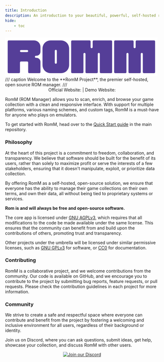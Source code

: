 ```yaml
---
title: Introduction
description: An introduction to your beautiful, powerful, self-hosted rom manager
hide:
    - toc
---
```


<img src="./resources/romm/logotype.png" alt="RomM Logo">
/// caption
Welcome to the **RomM Project**, the premier self-hosted, open source ROM manager.
///

<div style="text-align: center">
Official Website: <a href="https://romm.app" ><https://romm.app></a> | Demo Website: <a href="https://romm.app" ><https://demo.romm.app></a>
</div>

RomM (ROM Manager) allows you to scan, enrich, and browse your game collection with a clean and responsive interface. With support for multiple platforms, various naming schemes, and custom tags, RomM is a must-have for anyone who plays on emulators.

To get started with RomM, head over to the [Quick Start guide](Getting-Started/Quick-Start-Guide.md) in the main repository.

### Philosophy

At the heart of this project is a commitment to freedom, collaboration, and transparency. We believe that software should be built for the benefit of its users, rather than solely to maximize profit or serve the interests of a few stakeholders, ensuring that it doesn't manipulate, exploit, or prioritize data collection.

By offering RomM as a self-hosted, open-source solution, we ensure that everyone has the ability to manage their game collections on their own terms, and own their data, all without being tied to proprietary systems or services.

**Rom is and will always be free and open-source software.**

The core app is licensed under [GNU AGPLv3](https://choosealicense.com/licenses/agpl-3.0/), which requires that all modifications to the code be made available under the same license. This ensures that the community can benefit from and build upon the contributions of others, promoting trust and transparency.

Other projects under the umbrella will be licensed under similar permissive licenses, such as [GNU GPLv3](https://choosealicense.com/licenses/gpl-3.0/) for software, or [CC0](https://choosealicense.com/licenses/cc0-1.0/) for documentation.

### Contributing

RomM is a collaborative project, and we welcome contributions from the community. Our code is available on GitHub, and we encourage you to contribute to the project by submitting bug reports, feature requests, or pull requests. Please check the contribution guidelines in each project for more information.

### Community

We strive to create a safe and respectful space where everyone can contribute and benefit from the project by fostering a welcoming and inclusive environment for all users, regardless of their background or identity.

Join us on Discord, where you can ask questions, submit ideas, get help, showcase your collection, and discuss RomM with other users.

<div style="text-align: center">
    <a href="https://discord.gg/RGPJHNMMwJ">
        <img src="https://invidget.switchblade.xyz/RGPJHNMMwJ" alt="Join our Discord">
    </a>
</div>
